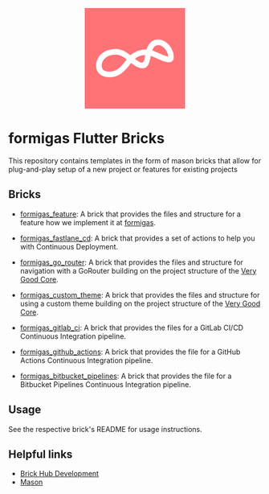<p align="center">
<img src="docs/main_logo.png" height="200" alt="Formigas" />
</p>

# formigas Flutter Bricks

This repository contains templates in the form of mason bricks that allow for plug-and-play setup of a new project or
features for existing projects

## Bricks

- [formigas_feature][formigas_feature_repo_link]: A brick that provides the files and structure for a feature how we implement it at [formigas][formigas_link].

- [formigas_fastlane_cd][formigas_fastlane_cd_repo_link]: A brick that provides a set of actions to help you with Continuous Deployment.

- [formigas_go_router][formigas_go_router_link]: A brick that provides the files and structure for navigation with a GoRouter building on the project structure of the [Very Good Core][very_good_ventures_link].

- [formigas_custom_theme][formigas_custom_theme_link]: A brick that provides the files and structure for using a custom theme building on the project structure of the [Very Good Core][very_good_ventures_link].

- [formigas_gitlab_ci][formigas_gitlab_ci_link]: A brick that provides the files for a GitLab CI/CD Continuous Integration pipeline.

- [formigas_github_actions][formigas_github_actions_link]: A brick that provides the file for a GitHub Actions Continuous Integration pipeline.

- [formigas_bitbucket_pipelines][formigas_bitbucket_pipelines_link]: A brick that provides the file for a Bitbucket Pipelines Continuous Integration pipeline.

## Usage

See the respective brick's README for usage instructions.

## Helpful links

- [Brick Hub Development][brick_hub_development_link]
- [Mason][mason_link]

[very_good_ventures_link]: https://github.com/VeryGoodOpenSource/very_good_templates/tree/main/very_good_core
[formigas_link]: https://formigas.io
[brick_hub_development_link]: https://docs.brickhub.dev/brick-development
[mason_link]: https://github.com/felangel/mason
[formigas_feature_repo_link]: ./formigas_feature/README.md
[formigas_fastlane_cd_repo_link]: ./formigas_fastlane_cd/README.md
[formigas_mvc_link]: https://github.com/formigas/formigas_mvc
[formigas_go_router_link]:./formigas_go_router/README.md
[formigas_custom_theme_link]:./formigas_custom_theme/README.md
[formigas_gitlab_ci_link]:./formigas_gitlab_ci/README.md
[formigas_github_actions_link]:./formigas_github_actions/README.md
[formigas_bitbucket_pipelines_link]:./formigas_bitbucket_pipelines/README.md
